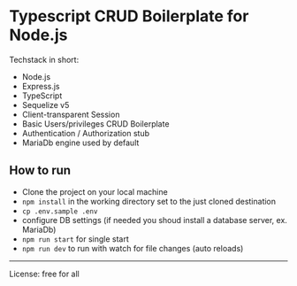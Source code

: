 # Typescript CRUD Boilerplate for Node.js

Techstack in short:

* Node.js
* Express.js
* TypeScript
* Sequelize v5
* Client-transparent Session
* Basic Users/privileges CRUD Boilerplate
* Authentication / Authorization stub
* MariaDb engine used by default


## How to run

* Clone the project on your local machine
* `npm install` in the working directory set to the just cloned destination
* `cp .env.sample .env`
* configure DB settings (if needed you shoud install a database server, ex. MariaDb)
* `npm run start` for single start
* `npm run dev` to run with watch for file changes (auto reloads)


----


License: free for all

